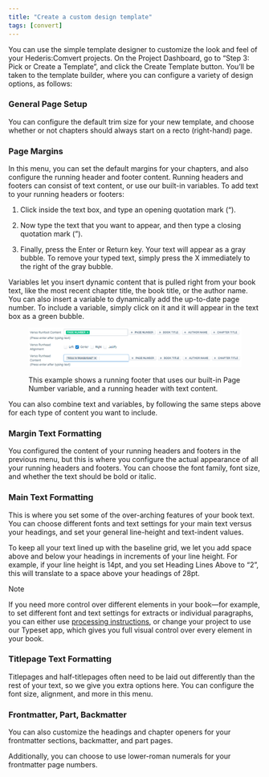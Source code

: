 ```yaml
---
title: "Create a custom design template"
tags: [convert]
---
```

 
<html><body><section data-type="chapter" class="hsecchapter" data-hederis-type="hsecchapter" id="convert-template-designer" data-pi-attrs="id: convert-template-designer; data-tags: convert;" role="doc-chapter" data-tags="convert" data-author-name=" " data-book-title=" " title="Create a custom design template"><p class="hblkp" data-hederis-type="hblkp" id="pb4Sazn4z">You can use the simple template designer to customize the look and feel of your Hederis:Comvert projects. On the Project Dashboard, go to &#8220;Step 3: Pick or Create a Template&#8221;, and click the Create Template button. You&#8217;ll be taken to the template builder, where you can configure a variety of design options, as follows:</p><section class="hwprsubsection" data-hederis-type="hwprsubsection" id="plNTJTn8Q" data-type="subsection" title="General Page Setup"><h1 data-hederis-type="hblktitle" class="hblktitle" id="pFwMGDbtW">General Page Setup</h1><p class="hblkp" data-hederis-type="hblkp" id="pJhcwrAbp">You can configure the default trim size for your new template, and choose whether or not chapters should always start on a recto (right-hand) page.</p></section><section class="hwprsubsection" data-hederis-type="hwprsubsection" id="pkfxfLA8H" data-type="subsection" title="Page Margins"><h1 data-hederis-type="hblktitle" class="hblktitle" id="pKElzw3lC">Page Margins</h1><p class="hblkp" data-hederis-type="hblkp" id="pGfVJkgns">In this menu, you can set the default margins for your chapters, and also configure the running header and footer content. Running headers and footers can consist of text content, or use our built-in variables. To add text to your running headers or footers:</p><ol class="hwprnumlist" data-hederis-type="hwprnumlist" id="piyOHXAN0"><li class="hblkoli" data-hederis-type="hblkoli" id="lix6HS4UtJ"><p class="hblkoli" data-hederis-type="hblklip" id="peE27zG1J">Click inside the text box, and type an opening quotation mark (&#8220;).</p></li><li class="hblkoli" data-hederis-type="hblkoli" id="lil3PVyrk9"><p class="hblkoli" data-hederis-type="hblklip" id="pvKdUDvi8">Now type the text that you want to appear, and then type a closing quotation mark (&#8221;).</p></li><li class="hblkoli" data-hederis-type="hblkoli" id="liZ6CCmlCT"><p class="hblkoli" data-hederis-type="hblklip" id="pZLvPPGDI">Finally, press the Enter or Return key. Your text will appear as a gray bubble. To remove your typed text, simply press the X immediately to the right of the gray bubble.</p></li></ol><p class="hblkp" data-hederis-type="hblkp" id="p80QklY0D">Variables let you insert dynamic content that is pulled right from your book text, like the most recent chapter title, the book title, or the author name. You can also insert a variable to dynamically add the up-to-date page number. To include a variable, simply click on it and it will appear in the text box as a green bubble.</p><figure class="hwprfig" data-hederis-type="hwprfig" id="pK1wOXLEO"><img data-hederis-type="hblkimg" class="hblkimg" id="pxD2S7oAW" src="/images/runheadfoot.png" data-img-src="/images/runheadfoot.png"/><p class="hblkcaption" data-hederis-type="hblkcaption" id="pbnO0j1sQ">This example shows a running footer that uses our built-in Page Number variable, and a running header with text content.</p></figure><p class="hblkp" data-hederis-type="hblkp" id="pbYoDR16C">You can also combine text and variables, by following the same steps above for each type of content you want to include.</p></section><section class="hwprsubsection" data-hederis-type="hwprsubsection" id="piVk4Awvx" data-type="subsection" title="Margin Text Formatting"><h1 data-hederis-type="hblktitle" class="hblktitle" id="pXFbxZw0q">Margin Text Formatting</h1><p class="hblkp" data-hederis-type="hblkp" id="piadLwe3z">You configured the content of your running headers and footers in the previous menu, but this is where you configure the actual appearance of all your running headers and footers. You can choose the font family, font size, and whether the text should be bold or italic.</p></section><section class="hwprsubsection" data-hederis-type="hwprsubsection" id="pb5Ap3Stb" data-type="subsection" title="Main Text Formatting"><h1 data-hederis-type="hblktitle" class="hblktitle" id="pOWRzluHw">Main Text Formatting</h1><p class="hblkp" data-hederis-type="hblkp" id="pyZ40sFyd">This is where you set some of the over-arching features of your book text. You can choose different fonts and text settings for your main text versus your headings, and set your general line-height and text-indent values.</p><p class="hblkp" data-hederis-type="hblkp" id="pRsOZ38Xo">To keep all your text lined up with the baseline grid, we let you add space above and below your headings in increments of your line height. For example, if your line height is 14pt, and you set Heading Lines Above to &#8220;2&#8221;, this will translate to a space above your headings of 28pt. </p><aside class="hwprbox box" data-hederis-type="hwprbox" id="pLqRsTokd" data-type="sidebar"><p class="hblktype" data-hederis-type="hblktype" id="po4KA5Tx8">Note</p><p class="hblkp" data-hederis-type="hblkp" id="pQWZYFTOX">If you need more control over different elements in your book&#8212;for example, to set different font and text settings for extracts or individual paragraphs, you can either use <a href="{% link _docs/custom-design.md %}" class="hspana" data-hederis-type="hspana" id="p7rPyoi8D">processing instructions</a>, or change your project to use our Typeset app, which gives you full visual control over every element in your book.</p></aside></section><section class="hwprsubsection" data-hederis-type="hwprsubsection" id="pCeXEPBl0" data-type="subsection" title="Titlepage Text Formatting"><h1 data-hederis-type="hblktitle" class="hblktitle" id="ppVuoTY3r">Titlepage Text Formatting</h1><p class="hblkp" data-hederis-type="hblkp" id="pD0AHQ9uY">Titlepages and half-titlepages often need to be laid out differently than the rest of your text, so we give you extra options here. You can configure the font size, alignment, and more in this menu.</p></section><section class="hwprsubsection" data-hederis-type="hwprsubsection" id="p1UD1dNbp" data-type="subsection" title="Frontmatter, Part, Backmatter"><h1 data-hederis-type="hblktitle" class="hblktitle" id="pHIGKoNEl">Frontmatter, Part, Backmatter</h1><p class="hblkp" data-hederis-type="hblkp" id="pHb3imS85">You can also customize the headings and chapter openers for your frontmatter sections, backmatter, and part pages.</p><p class="hblkp" data-hederis-type="hblkp" id="pBIOmVjoI">Additionally, you can choose to use lower-roman numerals for your frontmatter page numbers.</p></section></section></body></html>
